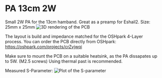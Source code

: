 # PA 13cm 2W
Small 2W PA for the 13cm hamband. Great as a preamp for Eshail2. 
Size: 25mm x 25mm
![3D rendering of the PCB](https://raw.githubusercontent.com/db4um/PA_13cm_2W/master/3D_render.png)

The layout is build and impedance matched for the OSHpark 4-Layer process.
You can order the PCB directly from OSHpark: https://oshpark.com/projects/crZvjwqi

Make sure to mount the PCB on a suitable heatsink, as the PA dissapates up to 5W. (M2.5 screws)
Using thermal past is recommended.

Measured S-Parameter:
![Plot of the S-parameter](https://raw.githubusercontent.com/db4um/PA_13cm_2W/master/measurement-Sparameter.png)
